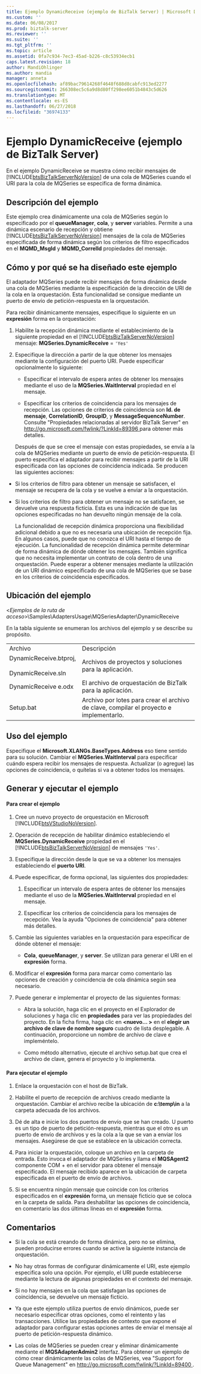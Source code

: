 ```yaml
---
title: Ejemplo DynamicReceive (ejemplo de BizTalk Server) | Microsoft Docs
ms.custom: ''
ms.date: 06/08/2017
ms.prod: biztalk-server
ms.reviewer: ''
ms.suite: ''
ms.tgt_pltfrm: ''
ms.topic: article
ms.assetid: 0fa7c934-7ec3-45ad-b226-c8c53934ecb1
caps.latest.revision: 18
author: MandiOhlinger
ms.author: mandia
manager: anneta
ms.openlocfilehash: af89bac79614268f4648f688d8cabfc913ed2277
ms.sourcegitcommit: 266308ec5c6a9d8d80ff298ee6051b4843c5d626
ms.translationtype: MT
ms.contentlocale: es-ES
ms.lasthandoff: 06/27/2018
ms.locfileid: "36974133"
---
```

# <a name="dynamicreceive-sample-biztalk-server-sample"></a>Ejemplo DynamicReceive (ejemplo de BizTalk Server)
En el ejemplo DynamicReceive se muestra cómo recibir mensajes de [!INCLUDE[btsBizTalkServerNoVersion](../includes/btsbiztalkservernoversion-md.md)] de una cola de MQSeries cuando el URI para la cola de MQSeries se especifica de forma dinámica.  
  
## <a name="what-this-sample-does"></a>Descripción del ejemplo  
 Este ejemplo crea dinámicamente una cola de MQSeries según lo especificado por el **queueManager**, **cola**, y **server** variables. Permite a una dinámica escenario de recepción y obtiene [!INCLUDE[btsBizTalkServerNoVersion](../includes/btsbiztalkservernoversion-md.md)] mensajes de la cola de MQSeries especificada de forma dinámica según los criterios de filtro especificados en el **MQMD_MsgId** y **MQMD_CorrelId** propiedades del mensaje.  
  
## <a name="how-this-sample-was-designed-and-why"></a>Cómo y por qué se ha diseñado este ejemplo  
 El adaptador MQSeries puede recibir mensajes de forma dinámica desde una cola de MQSeries mediante la especificación de la dirección de URI de la cola en la orquestación. Esta funcionalidad se consigue mediante un puerto de envío de petición-respuesta en la orquestación.  
  
 Para recibir dinámicamente mensajes, especifique lo siguiente en un **expresión** forma en la orquestación:  
  
1. Habilite la recepción dinámica mediante el establecimiento de la siguiente propiedad en el [!INCLUDE[btsBizTalkServerNoVersion](../includes/btsbiztalkservernoversion-md.md)] mensaje: **MQSeries.DynamicReceive** = `'Yes'`  
  
2. Especifique la dirección a partir de la que obtener los mensajes mediante la configuración del puerto URI. Puede especificar opcionalmente lo siguiente:  
  
   -   Especificar el intervalo de espera antes de obtener los mensajes mediante el uso de la **MQSeries.WaitInterval** propiedad en el mensaje.  
  
   -   Especificar los criterios de coincidencia para los mensajes de recepción. Las opciones de criterios de coincidencia son **Id. de mensaje**, **CorrelationID**, **GroupID**, y **MessageSequenceNumber**. Consulte "Propiedades relacionadas al servidor BizTalk Server" en [ http://go.microsoft.com/fwlink/?LinkId=89396 ](http://go.microsoft.com/fwlink/?LinkId=89396) para obtener más detalles.  
  
   Después de que se cree el mensaje con estas propiedades, se envía a la cola de MQSeries mediante un puerto de envío de petición-respuesta. El puerto especifica el adaptador para recibir mensajes a partir de la URI especificada con las opciones de coincidencia indicada. Se producen las siguientes acciones:  
  
- Si los criterios de filtro para obtener un mensaje se satisfacen, el mensaje se recupera de la cola y se vuelve a enviar a la orquestación.  
  
- Si los criterios de filtro para obtener un mensaje no se satisfacen, se devuelve una respuesta ficticia. Esta es una indicación de que las opciones especificadas no han devuelto ningún mensaje de la cola.  
  
  La funcionalidad de recepción dinámica proporciona una flexibilidad adicional debido a que no es necesaria una ubicación de recepción fija. En algunos casos, puede que no conozca el URI hasta el tiempo de ejecución. La funcionalidad de recepción dinámica permite determinar de forma dinámica de dónde obtener los mensajes. También significa que no necesita implementar un contrato de cola dentro de una orquestación.  Puede esperar a obtener mensajes mediante la utilización de un URI dinámico especificado de una cola de MQSeries que se base en los criterios de coincidencia especificados.  
  
## <a name="where-to-find-this-sample"></a>Ubicación del ejemplo  
 \<*Ejemplos de la ruta de acceso*\>\Samples\AdaptersUsage\MQSeriesAdapter\DynamicReceive  
  
 En la tabla siguiente se enumeran los archivos del ejemplo y se describe su propósito.  
  
|||  
|-|-|  
|Archivo|Descripción|  
|DynamicReceive.btproj,<br /><br /> DynamicReceive.sln|Archivos de proyectos y soluciones para la aplicación.|  
|DynamicReceive e.odx|El archivo de orquestación de BizTalk para la aplicación.|  
|Setup.bat|Archivo por lotes para crear el archivo de clave, compilar el proyecto e implementarlo.|  
  
## <a name="how-to-use-this-sample"></a>Uso del ejemplo  
 Especifique el **Microsoft.XLANGs.BaseTypes.Address** eso tiene sentido para su solución. Cambiar el **MQSeries.WaitInterval** para especificar cuándo espera recibir los mensajes de respuesta. Actualizar (o agregue) las opciones de coincidencia, o quítelas si va a obtener todos los mensajes.  
  
## <a name="building-and-running-the-sample"></a>Generar y ejecutar el ejemplo  
  
#### <a name="to-create-the-sample"></a>Para crear el ejemplo  
  
1. Cree un nuevo proyecto de orquestación en Microsoft [!INCLUDE[btsVStudioNoVersion](../includes/btsvstudionoversion-md.md)].  
  
2. Operación de recepción de habilitar dinámico estableciendo el **MQSeries.DynamicReceive** propiedad en el [!INCLUDE[btsBizTalkServerNoVersion](../includes/btsbiztalkservernoversion-md.md)] de mensajes `'Yes'`.  
  
3. Especifique la dirección desde la que se va a obtener los mensajes estableciendo el **puerto URI**.  
  
4. Puede especificar, de forma opcional, las siguientes dos propiedades:  
  
   1.  Especificar un intervalo de espera antes de obtener los mensajes mediante el uso de la **MQSeries.WaitInterval** propiedad en el mensaje.  
  
   2.  Especificar los criterios de coincidencia para los mensajes de recepción. Vea la ayuda "Opciones de coincidencia" para obtener más detalles.  
  
5. Cambie las siguientes variables en la orquestación para especificar de dónde obtener el mensaje:  
  
   -   **Cola**, **queueManager**, y **server**. Se utilizan para generar el URI en el **expresión** forma.  
  
6. Modificar el **expresión** forma para marcar como comentario las opciones de creación y coincidencia de cola dinámica según sea necesario.  
  
7. Puede generar e implementar el proyecto de las siguientes formas:  
  
   -   Abra la solución, haga clic en el proyecto en el Explorador de soluciones y haga clic en **propiedades** para ver las propiedades del proyecto. En la ficha firma, haga clic en **\<nuevo... \>** en el **elegir un archivo de clave de nombre seguro** cuadro de lista desplegable. A continuación, proporcione un nombre de archivo de clave e impleméntelo.  
  
   -   Como método alternativo, ejecute el archivo setup.bat que crea el archivo de clave, genera el proyecto y lo implementa.  
  
#### <a name="to-run-the-sample"></a>Para ejecutar el ejemplo  
  
1.  Enlace la orquestación con el host de BizTalk.  
  
2.  Habilite el puerto de recepción de archivos creado mediante la orquestación. Cambiar el archivo recibe la ubicación de **c:\temp\in** a la carpeta adecuada de los archivos.  
  
3.  Dé de alta e inicie los dos puertos de envío que se han creado.  U puerto es un tipo de puerto de petición-respuesta, mientras que el otro es un puerto de envío de archivos y es la cola a la que se van a enviar los mensajes. Asegúrese de que se establece en la ubicación correcta.  
  
4.  Para iniciar la orquestación, coloque un archivo en la carpeta de entrada. Esto invoca el adaptador de MQSeries y llama el **MQSAgent2** componente COM + en el servidor para obtener el mensaje especificado. El mensaje recibido aparece en la ubicación de carpeta especificada en el puerto de envío de archivos.  
  
5.  Si se encuentra ningún mensaje que coincide con los criterios especificados en el **expresión** forma, un mensaje ficticio que se coloca en la carpeta de salida. Para deshabilitar las opciones de coincidencia, en comentario las dos últimas líneas en el **expresión** forma.  
  
## <a name="comments"></a>Comentarios  
  
-   Si la cola se está creando de forma dinámica, pero no se elimina, pueden producirse errores cuando se active la siguiente instancia de orquestación.  
  
-   No hay otras formas de configurar dinámicamente el URI, este ejemplo especifica solo una opción. Por ejemplo, el URI puede establecerse mediante la lectura de algunas propiedades en el contexto del mensaje.  
  
-   Si no hay mensajes en la cola que satisfagan las opciones de coincidencia, se devuelve un mensaje ficticio.  
  
-   Ya que este ejemplo utiliza puertos de envío dinámicos, puede ser necesario especificar otras opciones, como el reintento y las transacciones. Utilice las propiedades de contexto que expone el adaptador para configurar estas opciones antes de enviar el mensaje al puerto de petición-respuesta dinámico.  
  
-   Las colas de MQSeries se pueden crear y eliminar dinámicamente mediante el **MQSAdapterAdmin2** interfaz. Para obtener un ejemplo de cómo crear dinámicamente las colas de MQSeries, vea "Support for Queue Management" en [ http://go.microsoft.com/fwlink/?LinkId=89400 ](http://go.microsoft.com/fwlink/?LinkId=89400).